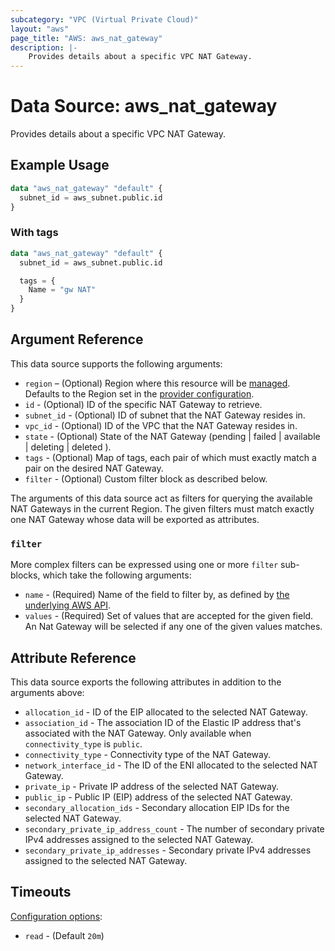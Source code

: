 ```yaml
---
subcategory: "VPC (Virtual Private Cloud)"
layout: "aws"
page_title: "AWS: aws_nat_gateway"
description: |-
    Provides details about a specific VPC NAT Gateway.
---
```


# Data Source: aws_nat_gateway

Provides details about a specific VPC NAT Gateway.

## Example Usage

```terraform
data "aws_nat_gateway" "default" {
  subnet_id = aws_subnet.public.id
}
```

### With tags

```terraform
data "aws_nat_gateway" "default" {
  subnet_id = aws_subnet.public.id

  tags = {
    Name = "gw NAT"
  }
}
```

## Argument Reference

This data source supports the following arguments:

* `region` – (Optional) Region where this resource will be [managed](https://docs.aws.amazon.com/general/latest/gr/rande.html#regional-endpoints). Defaults to the Region set in the [provider configuration](https://registry.terraform.io/providers/hashicorp/aws/latest/docs#aws-configuration-reference).
* `id` - (Optional) ID of the specific NAT Gateway to retrieve.
* `subnet_id` - (Optional) ID of subnet that the NAT Gateway resides in.
* `vpc_id` - (Optional) ID of the VPC that the NAT Gateway resides in.
* `state` - (Optional) State of the NAT Gateway (pending | failed | available | deleting | deleted ).
* `tags` - (Optional) Map of tags, each pair of which must exactly match
  a pair on the desired NAT Gateway.
* `filter` - (Optional) Custom filter block as described below.

The arguments of this data source act as filters for querying the available
NAT Gateways in the current Region. The given filters must match exactly one
NAT Gateway whose data will be exported as attributes.

### `filter`

More complex filters can be expressed using one or more `filter` sub-blocks, which take the following arguments:

* `name` - (Required) Name of the field to filter by, as defined by
  [the underlying AWS API](https://docs.aws.amazon.com/AWSEC2/latest/APIReference/API_DescribeNatGateways.html).
* `values` - (Required) Set of values that are accepted for the given field.
  An Nat Gateway will be selected if any one of the given values matches.

## Attribute Reference

This data source exports the following attributes in addition to the arguments above:

* `allocation_id` - ID of the EIP allocated to the selected NAT Gateway.
* `association_id` - The association ID of the Elastic IP address that's associated with the NAT Gateway. Only available when `connectivity_type` is `public`.
* `connectivity_type` - Connectivity type of the NAT Gateway.
* `network_interface_id` - The ID of the ENI allocated to the selected NAT Gateway.
* `private_ip` - Private IP address of the selected NAT Gateway.
* `public_ip` - Public IP (EIP) address of the selected NAT Gateway.
* `secondary_allocation_ids` - Secondary allocation EIP IDs for the selected NAT Gateway.
* `secondary_private_ip_address_count` - The number of secondary private IPv4 addresses assigned to the selected NAT Gateway.
* `secondary_private_ip_addresses` - Secondary private IPv4 addresses assigned to the selected NAT Gateway.

## Timeouts

[Configuration options](https://developer.hashicorp.com/terraform/language/resources/syntax#operation-timeouts):

- `read` - (Default `20m`)
